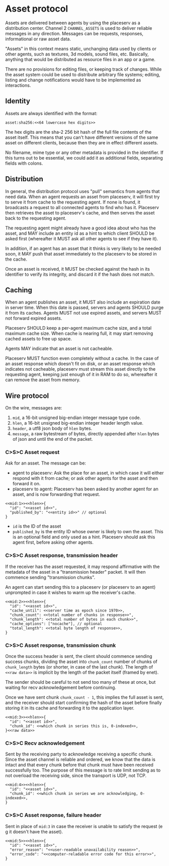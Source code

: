 # Asset protocol

Assets are delivered between agents by using the placeserv as a distribution center. 
Channel 2 `CHANNEL_ASSETS` is used to deliver reliable messages in any direction.
Messages can be requests, responses, informational or raw asset data.

"Assets" in this context means static, unchanging data used by clients or other agents,
such as textures, 3d models, sound files, etc. Basically, anything that would be
distributed as resource files in an app or a game.

There are no provisions for editing files, or keeping track of changes. While the
asset system could be used to distribute arbitrary file systems; editing, listing
and change notifications would have to be implemented as interactions.

## Identity

Assets are always identified with the format:

   `asset:sha256:<<64 lowercase hex digits>>`
 
The hex digits are the sha-2 256 bit hash of the full file contents of the asset itself.
This means that you can't have different versions of the same asset on different clients,
because then they are in effect different assets.

No filename, mime type or any other metadata is provided in the identifier. If this turns
out to be essential, we could add it as additional fields, separating fields with colons.

## Distribution

In general, the distribution protocol uses "pull" semantics from agents that need data.
When an agent requests an asset from placeserv, it will first try to serve it from cache
to the requesting agent. If none is found, it broadcasts a request to all connected agents
to find who has it. Placeserv then retrieves the asset to placeserv's cache, and then serves
the asset back to the requesting agent. 

The requesting agent might already have a good idea about who has the asset, and MAY include 
an entity id as a hint to which client SHOULD be asked first (whereafter it MUST ask all
other agents to see if they have it).

In addition, if an agent has an asset that it thinks is very likely to be needed soon, it
MAY push that asset immediately to the placeserv to be stored in the cache.

Once an asset is received, it MUST be checked against the hash in its identifier to verify
its integrity, and discard it if the hash does not match.

## Caching

When an agent publishes an asset, it MUST also include an expiration date in server time.
When this date is passed, servers and agents SHOULD purge it from its caches. Agents MUST
not use expired assets, and servers MUST not forward expired assets.

Placeserv SHOULD keep a per-agent maximum cache size, and a total maximum cache size.
When cache is nearing full, it may start removing cached assets to free up space.

Agents MAY indicate that an asset is not cacheable.

Placeserv MUST function even completely without a cache. In the case of an asset response
which doesn't fit on disk, or an asset response which indicates not cacheable, placeserv 
must stream this asset directly to the requesting agent, keeping just enough of it in RAM 
to do so, whereafter it can remove the asset from memory.

## Wire protocol

On the wire, messages are:

1. `mid`, a 16-bit unsigned big-endian integer message type code.
2. `hlen`, a 16-bit unsigned big-endian integer header length value.
4. `header`, a utf8 json body of `hlen` bytes.
5. `message`, a raw bytestream of bytes, directly appended after `hlen` bytes
   of json and until the end of the packet.

### C>S>C Asset request

Ask for an asset. The message can be:

* agent to placeserv: Ask the place for an asset, in which case it will either
  respond with it from cache; or ask other agents for the asset and then forward
  it on.
* placeserv to agent: Placeserv has been asked by another agent for an asset, and
  is now forwarding that request.

```
<<mid:1>><<hlen>>{
  "id": "<<asset id>>",
  "published_by": "<<entity id>>" // optional
}
```

* `id` is the ID of the asset
* `published_by` is the entity ID whose owner is likely to own the asset. This
  is an optional field and only used as a hint.
  Placeserv should ask this agent first, before asking other agents.

### C>S>C Asset response, transmission header

If the receiver has the asset requested, it may respond affirmative with the
metadata of the asset in a "transmission header" packet. It will then commence sending
"transmission chunks".

An agent can start sending this to a placeserv (or placeserv to an agent) unprompted
in case it wishes to warm up the receiver's cache.

```
<<mid:2>><<hlen>>{
  "id": "<<asset id>>",
  "cache_until": <<server time as epoch since 1970>>,
  "chunk_count": <<total number of chunks in response>>",
  "chunk_length": <<total number of bytes in each chunk>>",
  "cache_options": ["nocache"], // optional
  "total_length": <<total byte length of response>>,
}
```


### C>S>C Asset response, transmission chunk

Once the success header is sent, the client should commence sending success
chunks, dividing the asset into `chunk_count` number of chunks of
`chunk_length` bytes (or shorter, in case of the last chunk). The length
of `<<raw data>>` is implicit by the length of the packet itself (framed by enet).

The sender should be careful to not send too many of these at once,
but waiting for recv acknowledgement before continuing.

Once we have sent chunk `chunk_count - 1`, this implies the full asset is sent,
and the receiver should start confirming the hash of the asset before
finally storing it in its cache and forwarding it to the application layer.

```
<<mid:3>><<hlen>>{
  "id": "<<asset id>>",
  "chunk_id": <<which chunk in series this is, 0-indexed>>,
}<<raw data>>
```

### C>S>C Recv acknowledgement

Sent by the receiving party to acknowledge receiving a specific chunk. Since
the asset channel is reliable and ordered, we know that the data is intact and
that every chunk before that chunk must have been received successfully too.
The purpose of this message is to rate limit sending as to not overload the
receiving side, since the transport is UDP, not TCP.

```
<<mid:4>><<hlen>>{
  "id": "<<asset id>>",
  "chunk_id": <<which chunk in series we are acknowledging, 0-indexed>>,
}
```

### C>S>C Asset response, failure header

Sent in place of `mid:3` in case the receiver is unable to satisfy the
request (e g it doesn't have the asset).

```
<<mid:5>><<hlen>>{
  "id": "<<asset id>>",
  "error_reason": "<<user-readable unavailability reason>>",
  "error_code": "<<computer-reladable error code for this error>>",
}
```

